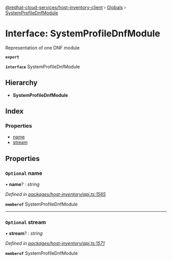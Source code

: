 [@redhat-cloud-services/host-inventory-client](../README.md) › [Globals](../globals.md) › [SystemProfileDnfModule](systemprofilednfmodule.md)

# Interface: SystemProfileDnfModule

Representation of one DNF module

**`export`** 

**`interface`** SystemProfileDnfModule

## Hierarchy

* **SystemProfileDnfModule**

## Index

### Properties

* [name](systemprofilednfmodule.md#optional-name)
* [stream](systemprofilednfmodule.md#optional-stream)

## Properties

### `Optional` name

• **name**? : *string*

*Defined in [packages/host-inventory/api.ts:1565](https://github.com/RedHatInsights/javascript-clients/blob/master/packages/host-inventory/api.ts#L1565)*

**`memberof`** SystemProfileDnfModule

___

### `Optional` stream

• **stream**? : *string*

*Defined in [packages/host-inventory/api.ts:1571](https://github.com/RedHatInsights/javascript-clients/blob/master/packages/host-inventory/api.ts#L1571)*

**`memberof`** SystemProfileDnfModule
